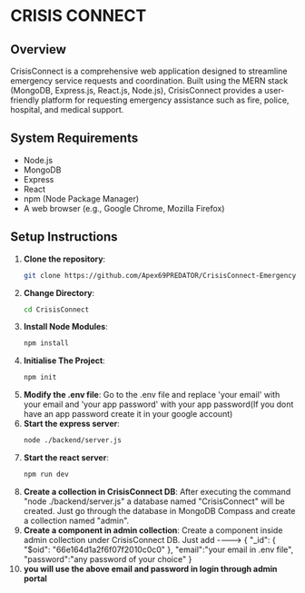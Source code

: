 # CRISIS CONNECT

## Overview

CrisisConnect is a comprehensive web application designed to streamline emergency service requests and coordination. Built using the MERN stack (MongoDB, Express.js, React.js, Node.js), CrisisConnect provides a user-friendly platform for requesting emergency assistance such as fire, police, hospital, and medical support.

## System Requirements
- Node.js
- MongoDB
- Express
- React
- npm (Node Package Manager)
- A web browser (e.g., Google Chrome, Mozilla Firefox)

## Setup Instructions
1. **Clone the repository**:
   ```bash
   git clone https://github.com/Apex69PREDATOR/CrisisConnect-Emergency-Service-Provider.git
2. **Change Directory**:
   ```bash
   cd CrisisConnect
3. **Install Node Modules**:
   ```bash
   npm install
4. **Initialise The Project**:
   ```bash
   npm init
5. **Modify the .env file**:
    Go to the .env file and replace 'your email' with your email and 'your app password' with your app password(If you dont have an app password create it in your google account)
6. **Start the express server**:
   ```bash
   node ./backend/server.js
7. **Start the react server**:
   ```bash
   npm run dev
8. **Create a collection  in CrisisConnect DB**:
   After executing the command "node ./backend/server.js" a database named "CrisisConnect" will be created. Just go through the database in MongoDB Compass and create a collection named "admin".
9. **Create a component in admin collection**:
   Create a component inside admin collection under CrisisConnect DB. Just add  ---->
   {
  "_id": {
    "$oid": "66e164d1a2f6f07f2010c0c0"
  },
  "email":"your email in .env file",
  "password":"any password of your choice"
}
10. **you will use the above email and password in login through admin portal**
